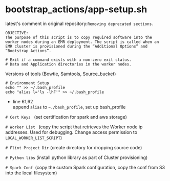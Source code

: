 # bootstrap_actions/app-setup.sh

latest's comment in original repository:```Removing deprecated sections.```

```
OBJECTIVE:
The purpose of this script is to copy required software into the worker nodes during an EMR deployment. The script is called when an EMR cluster is provisioned during the “Additional Options” and “Bootstrap Actions”.

# Exit if a command exists with a non-zero exit status.
# Data and Application directories in the worker nodes.

```
Versions of tools (Bowtie, Samtools, Source_bucket)

```
# Environment Setup
echo "" >> ~/.bash_profile
echo "alias l='ls -lhF'" >> ~/.bash_profile
```
- line 61,62 \
append ```alias``` to ```~./bash_profile```, set up bash_profile

```# Cert Keys ``` (set certification for spark and aws storage)

```# Worker List ``` (copy the script that retrieves the Worker node ip addresses. Used for debugging. Change access permission to ```LOCAL_WORKER_LIST_SCRIPT```)

```# Flint Project Dir``` (create directory for dropping source code)

```# Python libs``` (install python library as part of Cluster provisioning)

```# Spark Conf ```(copy the custom Spark configuration, copy the conf from S3 into the local filesystem)
